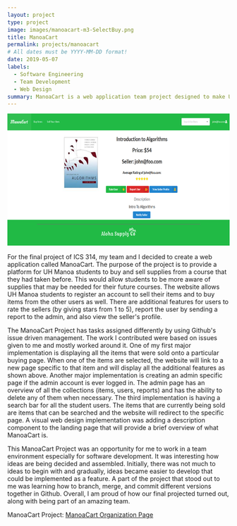 ```yaml
---
layout: project
type: project
image: images/manoacart-m3-SelectBuy.png
title: ManoaCart 
permalink: projects/manoacart
# All dates must be YYYY-MM-DD format!
date: 2019-05-07
labels:
  - Software Engineering
  - Team Development
  - Web Design
summary: ManoaCart is a web application team project designed to make UH Manoa transaction between students easier.
---
```


<img src="/images/manoacart-m3-SelectBuy.png" style="height: 300px; width: 708px;">

For the final project of ICS 314, my team and I decided to create a web application called ManoaCart. The purpose of the project is to provide a platform for UH Manoa students to buy and sell supplies from a course that they had taken before. This would allow students to be more aware of supplies that may be needed for their future courses. The website allows UH Manoa students to register an account to sell their items and to buy items from the other users as well. There are additional features for users to rate the sellers (by giving stars from 1 to 5), report the user by sending a report to the admin, and also view the seller's profile. 

The ManoaCart Project has tasks assigned differently by using Github's issue driven management. The work I contributed were based on issues given to me and mostly worked around it. One of my first major implementation is displaying all the items that were sold onto a particular buying page. When one of the items are selected, the website will link to a new page specific to that item and will display all the additional features as shown above. Another major implementation is creating an admin specific page if the admin account is ever logged in. The admin page has an overview of all the collections (items, users, reports) and has the ability to delete any of them when necessary. The third implementation is having a search bar for all the student users. The items that are currently being sold are items that can be searched and the website will redirect to the specific page. 
A visual web design implementation was adding a description component to the landing page that will provide a brief overview of what ManoaCart is.

This ManoaCart Project was an opportunity for me to work in a team environment especially for software development. It was interesting how ideas are being decided and assembled. Initially, there was not much to ideas to begin with and gradually, ideas became easier to develop that could be implemented as a feature. A part of the project that stood out to me was learning how to branch, merge, and commit different versions together in Github. Overall, I am proud of how our final projected turned out, along with being part of an amazing team.





ManoaCart Project: [ManoaCart Organization Page](https://aloha-supply-co.github.io/)
